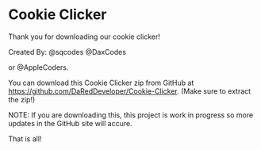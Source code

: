 # Cookie Clicker

Thank you for downloading our cookie clicker!

Created By:
@sqcodes
@DaxCodes

or @AppleCoders.

You can download this Cookie Clicker zip from GitHub at https://github.com/DaRedDeveloper/Cookie-Clicker. (Make sure to extract the zip!)

NOTE: If you are downloading this, this project is work in progress so more updates in the GitHub site will accure.

That is all!